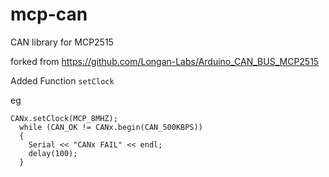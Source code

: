 # mcp-can
CAN library for MCP2515

forked from https://github.com/Longan-Labs/Arduino_CAN_BUS_MCP2515

Added Function ``setClock``

eg   

```
CANx.setClock(MCP_8MHZ);
  while (CAN_OK != CANx.begin(CAN_500KBPS))
  {
    Serial << "CANx FAIL" << endl;
    delay(100);
  }
  ```



